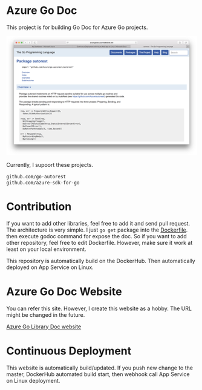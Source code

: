 Azure Go Doc
===
This project is for building Go Doc for Azure Go projects.

![Website](https://github.com/TsuyoshiUshio/AzureGoDoc/blob/master/images/document.png)


Currently, I supoort these projects.

```
github.com/go-autorest
github.com/azure-sdk-for-go
```

# Contribution

If you want to add other libraries, feel free to add it and send pull request. 
The architecture is very simple. I just `go get` package into the [Dockerfile](https://github.com/TsuyoshiUshio/AzureGoDoc/blob/master/Dockerfile).  then execute godoc command for expose the doc. So if you want to add other repository, feel free to edit Dockerfile. However, make sure it work at least on your local environment.

This repository is automatically build on the DockerHub. Then automatically deployed on App Service on Linux.

# Azure Go Doc Website

You can refer this site. However, I create this website as a hobby. The URL might be changed in the future. 

[Azure Go Library Doc website](http://azuregodoc.azurewebsites.net)


# Continuous Deployment

This website is automatically build/updated. If you push new change to the master, DockerHub automated build start, then webhook call App Service on Linux deployment.



